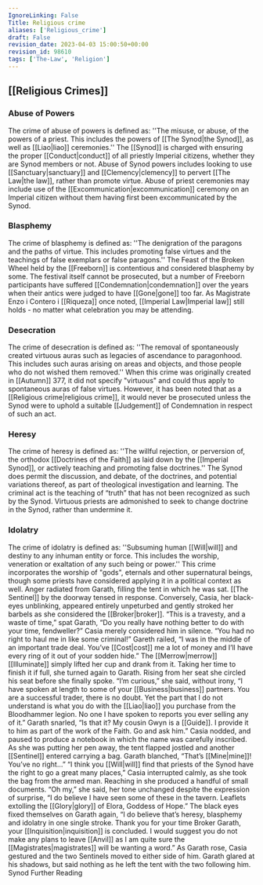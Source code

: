 ```yaml
---
IgnoreLinking: False
Title: Religious crime
aliases: ['Religious_crime']
draft: False
revision_date: 2023-04-03 15:00:50+00:00
revision_id: 98610
tags: ['The-Law', 'Religion']
---
```


## [[Religious Crimes]]
### Abuse of Powers
The crime of abuse of powers is defined as: ''The misuse, or abuse, of the powers of a priest. This includes the powers of [[The Synod|the Synod]], as well as [[Liao|liao]] ceremonies.''
The [[Synod]] is charged with ensuring the proper [[Conduct|conduct]] of all priestly Imperial citizens, whether they are Synod members or not. Abuse of Synod powers includes looking to use [[Sanctuary|sanctuary]] and [[Clemency|clemency]] to pervert [[The Law|the law]], rather than promote virtue. Abuse of priest ceremonies may include use of the [[Excommunication|excommunication]] ceremony on an Imperial citizen without them having first been excommunicated by the Synod.
### Blasphemy
The crime of blasphemy is defined as: ''The denigration of the paragons and the paths of virtue. This includes promoting false virtues and the teachings of false exemplars or false paragons.''
The Feast of the Broken Wheel held by the [[Freeborn]] is contentious and considered blasphemy by some. The festival itself cannot be prosecuted, but a number of Freeborn participants have suffered [[Condemnation|condemnation]] over the years when their antics were judged to have [[Gone|gone]] too far. As Magistrate Enzo i Contero i [[Riqueza]] once noted, [[Imperial Law|Imperial law]] still holds - no matter what celebration you may be attending.
### Desecration
The crime of desecration is defined as: ''The removal of spontaneously created virtuous auras such as legacies of ascendance to paragonhood. This includes such auras arising on areas and objects, and those people who do not wished them removed.''
When this crime was originally created in [[Autumn]] 377, it did not specify "virtuous" and could thus apply to spontaneous auras of false virtues. However, it has been noted that as a [[Religious crime|religious crime]], it would never be prosecuted unless the Synod were to uphold a suitable [[Judgement]] of Condemnation in respect of such an act.
### Heresy
The crime of heresy is defined as: ''The willful rejection, or perversion of, the orthodox [[Doctrines of the Faith]] as laid down by the [[Imperial Synod]], or actively teaching and promoting false doctrines.''
The Synod does permit the discussion, and debate, of the doctrines, and potential variations thereof, as part of theological investigation and learning. The criminal act is the teaching of “truth” that has not been recognized as such by the Synod. Virtuous priests are admonished to seek to change doctrine in the Synod, rather than undermine it.
### Idolatry
The crime of idolatry is defined as: ''Subsuming human [[Will|will]] and destiny to any inhuman entity or force. This includes the worship, veneration or exaltation of any such being or power.''
This crime incorporates the worship of "gods", eternals and other supernatural beings, though some priests have considered applying it in a political context as well.
Anger radiated from Garath, filling the tent in which he was sat. [[The Sentinel]] by the doorway tensed in response. Conversely, Casia, her black-eyes unblinking, appeared entirely unpeturbed and gently stroked her barbels as she considered the [[Broker|broker]].
“This is a travesty, and a waste of time,” spat Garath, “Do you really have nothing better to do with your time, fendweller?”
Casia merely considered him in silence.
“You had no right to haul me in like some criminal!” Gareth railed, “I was in the middle of an important trade deal. You’ve [[Cost|cost]] me a lot of money and I’ll have every ring of it out of your sodden hide.”
The [[Merrow|merrow]] [[Illuminate]] simply lifted her cup and drank from it. Taking her time to finish it if full, she turned again to Garath. Rising from her seat she circled his seat before she finally spoke.
“I’m curious,” she said, without irony, “I have spoken at length to some of your [[Business|business]] partners. You are a successful trader, there is no doubt. Yet the part that I do not understand is what you do with the [[Liao|liao]] you purchase from the Bloodhammer legion. No one I have spoken to reports you ever selling any of it.”
Garath snarled, “Is that it? My cousin Gwyn is a [[Guide]]. I provide it to him as part of the work of the Faith. Go and ask him.”
Casia nodded, and paused to produce a notebook in which the name was carefully inscribed. As she was putting her pen away, the tent flapped jostled and another [[Sentinel]] entered carrying a bag.
Garath blanched, “That’s [[Mine|mine]]! You’ve no right…”
“I think you [[Will|will]] find that priests of the Synod have the right to go a great many places,” Casia interrupted calmly, as she took the bag from the armed man. Reaching in she produced a handful of small documents.
“Oh my,” she said, her tone unchanged despite the expression of surprise, “I do believe I have seen some of these in the tavern. Leaflets extolling the [[Glory|glory]] of Elora, Goddess of Hope.”
The black eyes fixed themselves on Garath again, “I do believe that’s heresy, blasphemy and idolatry in one single stroke. Thank you for your time Broker Garath, your [[Inquisition|inquisition]] is concluded. I would suggest you do not make any plans to leave [[Anvil]] as I am quite sure the [[Magistrates|magistrates]] will be wanting a word.”
As Garath rose, Casia gestured and the two Sentinels moved to either side of him. Garath glared at his shadows, but said nothing as he left the tent with the two following him.
Synod Further Reading